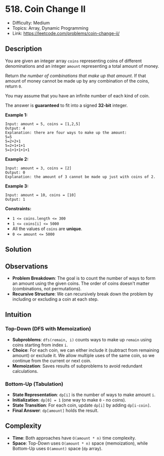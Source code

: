 # 518. Coin Change II

- Difficulty: Medium
- Topics: Array, Dynamic Programming
- Link: https://leetcode.com/problems/coin-change-ii/

## Description

You are given an integer array `coins` representing coins of different denominations and an integer `amount` representing a total amount of money.

Return *the number of combinations that make up that amount*. If that amount of money cannot be made up by any combination of the coins, return `0`.

You may assume that you have an infinite number of each kind of coin.

The answer is **guaranteed** to fit into a signed **32-bit** integer.

**Example 1:**

```
Input: amount = 5, coins = [1,2,5]
Output: 4
Explanation: there are four ways to make up the amount:
5=5
5=2+2+1
5=2+1+1+1
5=1+1+1+1+1
```

**Example 2:**

```
Input: amount = 3, coins = [2]
Output: 0
Explanation: the amount of 3 cannot be made up just with coins of 2.
```

**Example 3:**

```
Input: amount = 10, coins = [10]
Output: 1
```

**Constraints:**

- `1 <= coins.length <= 300`
- `1 <= coins[i] <= 5000`
- All the values of `coins` are **unique**.
- `0 <= amount <= 5000`

## Solution

## Observations

- **Problem Breakdown**: The goal is to count the number of ways to form an amount using the given coins. The order of coins doesn't matter (combinations, not permutations).
- **Recursive Structure**: We can recursively break down the problem by including or excluding a coin at each step.

## Intuition

### Top-Down (DFS with Memoization)

- **Subproblems**: `dfs(remain, i)` counts ways to make up `remain` using coins starting from index `i`.
- **Choice**: For each coin, we can either include it (subtract from remaining amount) or exclude it. We allow multiple uses of the same coin, so we continue from the current or next coin.
- **Memoization**: Saves results of subproblems to avoid redundant calculations.

### Bottom-Up (Tabulation)

- **State Representation**: `dp[i]` is the number of ways to make amount `i`.
- **Initialization**: `dp[0] = 1` (one way to make `0` - no coins).
- **State Transition**: For each coin, update `dp[i]` by adding `dp[i-coin]`.
- **Final Answer**: `dp[amount]` holds the result.

## Complexity

- **Time**: Both approaches have `O(amount * n)` time complexity.
- **Space**: Top-Down uses `O(amount * n)` space (memoization), while Bottom-Up uses `O(amount)` space (`dp` array).
